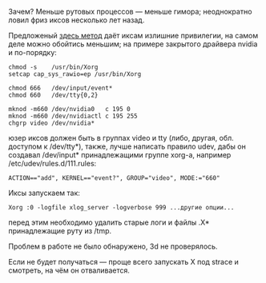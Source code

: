 Зачем? Меньше рутовых процессов — меньше гимора; неоднократно ловил фриз
иксов несколько лет назад.

Предложеный [здесь
метод](https://wiki.archlinux.org/index.php/Using_File_Capabilities_Instead_Of_Setuid#xorg-xserver)
даёт иксам излишние привилегии, на самом деле можно обойтись меньшим; на
примере закрытого драйвера nvidia и по-порядку:

    chmod -s    /usr/bin/Xorg
    setcap cap_sys_rawio=ep /usr/bin/Xorg

    chmod 666   /dev/input/event*
    chmod 660   /dev/tty{0,2}

    mknod -m660 /dev/nvidia0   c 195 0
    mknod -m660 /dev/nvidiactl c 195 255
    chgrp video /dev/nvidia*

юзер иксов должен быть в группах video и tty (либо, другая, обл.
доступом к /dev/tty\*), также, лучше написать правило udev, дабы
он создавал /dev/input\* принадлежащими группе xorg-a, например
/etc/udev/rules.d/111.rules:

    ACTION=="add", KERNEL=="event?", GROUP="video", MODE:="660"

Иксы запускаем так:

    Xorg :0 -logfile xlog_server -logverbose 999 ...другие опции...

перед этим необходимо удалить старые логи и файлы .X\* принадлежащие
руту из /tmp.

Проблем в работе не было обнаружено, 3d не проверялось.

Если не будет получаться — проще всего запускать X под strace и
смотреть, на чём он отваливается.